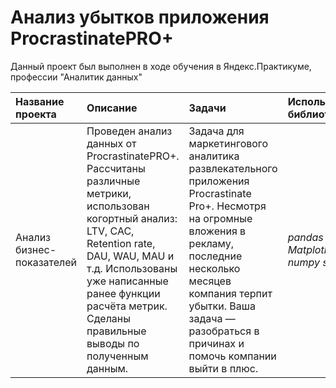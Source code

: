 
# Анализ убытков приложения ProcrastinatePRO+

Данный проект был выполнен в ходе обучения в Яндекс.Практикуме, профессии "Аналитик данных" 

| Название проекта | Описание | Задачи | Используемые библиотеки | 
| :---------------------- | :---------------------- | :---------------------- | :---------------------- |
| Анализ бизнес-показателей | Проведен анализ данных от ProcrastinatePRO+. Рассчитаны различные метрики, использован когортный анализ: LTV, CAC, Retention rate, DAU, WAU, MAU и т.д. Использованы уже написанные ранее функции расчёта метрик. Сделаны правильные выводы по полученным данным.| Задача для маркетингового аналитика развлекательного приложения Procrastinate Pro+. Несмотря на огромные вложения в рекламу, последние несколько месяцев компания терпит убытки. Ваша задача — разобраться в причинах и помочь компании выйти в плюс.  | *pandas*  *Matplotlib*  *numpy*  *seaborn* |
